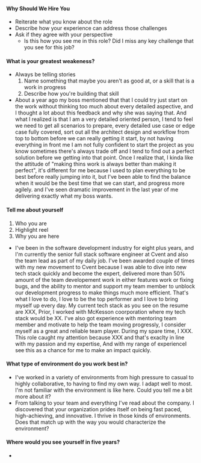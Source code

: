 #### Why Should We Hire You
- Reiterate what you know about the role
- Describe how your experience can address those challenges
- Ask if they agree with your perspective
	- Is this how you see me in this role? Did I miss any key challenge that you see for this job?
#### What is your greatest weakeness?
- Always be telling stories
	1. Name something that maybe you aren't as good at, or a skill that is a work in progress
	2. Describe how you're building that skill
- About a year ago my boss mentioned that that I could try just start on the work without thinking too much about every detailed aspective, and I thought a lot about this feedback and why she was saying that. And what I realized is that I am a very detailed oriented person, I tend to feel we need to get all scenarios to prepare, every detailed use case or edge case fully covered, sort out all the architect design and workflow from top to bottom before we can really getting it start, by not having everything in front me I am not fully confident to start the project as you know sometimes there's always trade off and I tend to find out a perfect solution before we getting into that point. Once I realize that, I kinda like the attitude of "making thins work is always better than making it perfect", it's different for me because I used to plan everything to be best before really jumping into it, but I've been able to find the balance when it would be the best time that we can start, and progress more agilely. and I've seen dramatic improvement in the last year of me delivering exactly what my boss wants.
#### Tell me about yourself
1. Who you are
2. Highlight reel
3. Why you are here
- I've been in the software development industry for eight plus years, and I'm currently the senior full stack software engineer at Cvent and also the team lead as part of my daily job. I've been awarded couple of times with my new movement to Cvent because I was able to dive into new tech stack quickly and become the expert, delivered more than 50% amount of the team developement work in either features work or fixing bugs, and the ability to mentor and support my team member to unblock our development progress to make things much more efficient.  That's what I love to do, I love to be the top performer and I love to bring myself up every day. My current tech stack as you see on the resume are XXX, Prior, I worked with McKesson coorporation where my tech stack would be XX. I've also got experience with mentoring team member and motivate to help the team moving progressly, I consider myself as a great and reliable team player. During my spare time, I XXX. This role caught my attention because XXX and that's exaclty in line with my passion and my expertise, And with my range of experienceI see this as a chance for me to make an impact quickly.
#### What type of environment do you work best in?
- I've worked in a variety of environments from high pressure to casual to highly collaborative, to having to find my own way. I adapt well to most. I'm not familiar with the environment is like here. Could you tell me a bit more about it?
- From talking to your team and everything I've read about the company. I discovered that your organization prides itself on being fast paced, high-achieving, and innovative. I thrive in those kinds of environments. Does that match up with the way you would characterize the environment?
#### Where would you see yourself in five years?
- 
<!--stackedit_data:
eyJoaXN0b3J5IjpbLTc4MzUxOTY4NywxNjY0MjA2MzE3XX0=
-->